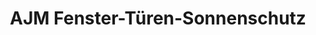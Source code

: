 ---
title: "AJM Fenster-Türen-Sonnenschutz"
url: /bad-gleichenberg/ajm-fenster-tueren-sonnenschutz/
shop: Jalousien
---